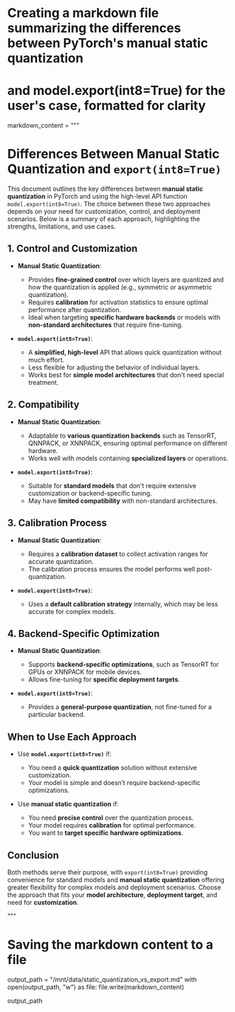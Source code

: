 # Creating a markdown file summarizing the differences between PyTorch's manual static quantization

# and model.export(int8=True) for the user's case, formatted for clarity

markdown_content = """

# Differences Between Manual Static Quantization and `export(int8=True)`

This document outlines the key differences between **manual static quantization** in PyTorch and using the high-level API function `model.export(int8=True)`. The choice between these two approaches depends on your need for customization, control, and deployment scenarios. Below is a summary of each approach, highlighting the strengths, limitations, and use cases.

## 1. Control and Customization

- **Manual Static Quantization**:
  - Provides **fine-grained control** over which layers are quantized and how the quantization is applied (e.g., symmetric or asymmetric quantization).
  - Requires **calibration** for activation statistics to ensure optimal performance after quantization.
  - Ideal when targeting **specific hardware backends** or models with **non-standard architectures** that require fine-tuning.

- **`model.export(int8=True)`**:
  - A **simplified, high-level** API that allows quick quantization without much effort.
  - Less flexible for adjusting the behavior of individual layers.
  - Works best for **simple model architectures** that don't need special treatment.

## 2. Compatibility

- **Manual Static Quantization**:
  - Adaptable to **various quantization backends** such as TensorRT, QNNPACK, or XNNPACK, ensuring optimal performance on different hardware.
  - Works well with models containing **specialized layers** or operations.

- **`model.export(int8=True)`**:
  - Suitable for **standard models** that don't require extensive customization or backend-specific tuning.
  - May have **limited compatibility** with non-standard architectures.

## 3. Calibration Process

- **Manual Static Quantization**:
  - Requires a **calibration dataset** to collect activation ranges for accurate quantization.
  - The calibration process ensures the model performs well post-quantization.

- **`model.export(int8=True)`**:
  - Uses a **default calibration strategy** internally, which may be less accurate for complex models.

## 4. Backend-Specific Optimization

- **Manual Static Quantization**:
  - Supports **backend-specific optimizations**, such as TensorRT for GPUs or XNNPACK for mobile devices.
  - Allows fine-tuning for **specific deployment targets**.

- **`model.export(int8=True)`**:
  - Provides a **general-purpose quantization**, not fine-tuned for a particular backend.

## When to Use Each Approach

- Use **`model.export(int8=True)`** if:
  - You need a **quick quantization** solution without extensive customization.
  - Your model is simple and doesn’t require backend-specific optimizations.

- Use **manual static quantization** if:
  - You need **precise control** over the quantization process.
  - Your model requires **calibration** for optimal performance.
  - You want to **target specific hardware optimizations**.

## Conclusion

Both methods serve their purpose, with `export(int8=True)` providing convenience for standard models and **manual static quantization** offering greater flexibility for complex models and deployment scenarios. Choose the approach that fits your **model architecture**, **deployment target**, and need for **customization**.

"""

# Saving the markdown content to a file

output_path = "/mnt/data/static_quantization_vs_export.md"
with open(output_path, "w") as file:
    file.write(markdown_content)

output_path
